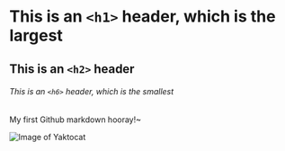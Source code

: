 # This is an `<h1>` header, which is the largest

## This is an `<h2>` header

###### This is an `<h6>` header, which is the smallest

My first Github markdown hooray!~

![Image of Yaktocat](https://octodex.github.com/images/yaktocat.png)
